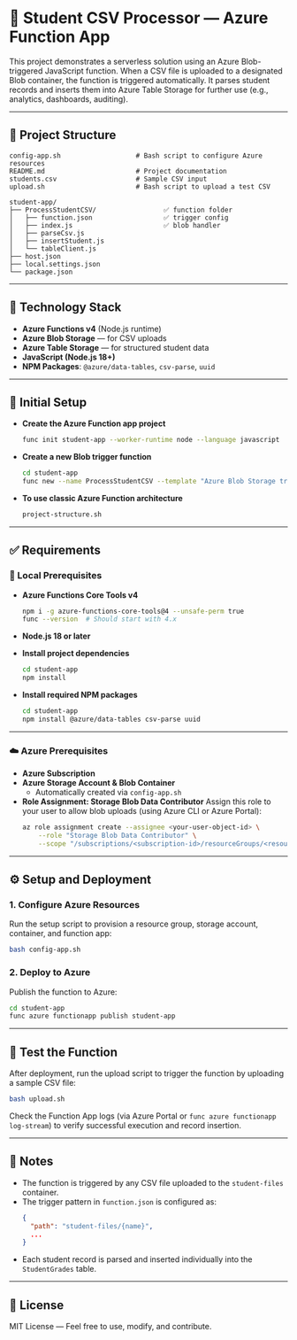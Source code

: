 # 📘 Student CSV Processor — Azure Function App

This project demonstrates a serverless solution using an Azure Blob-triggered JavaScript function. When a CSV file is uploaded to a designated Blob container, the function is triggered automatically. It parses student records and inserts them into Azure Table Storage for further use (e.g., analytics, dashboards, auditing).

---

## 📂 Project Structure

```
config-app.sh                   # Bash script to configure Azure resources
README.md                       # Project documentation
students.csv                    # Sample CSV input
upload.sh                       # Bash script to upload a test CSV

student-app/
├── ProcessStudentCSV/                 ✅ function folder
│   ├── function.json                  ✅ trigger config
│   ├── index.js                       ✅ blob handler
│   ├── parseCsv.js
│   ├── insertStudent.js
│   └── tableClient.js
├── host.json
├── local.settings.json
└── package.json
```

---

## 🧰 Technology Stack

- **Azure Functions v4** (Node.js runtime)
- **Azure Blob Storage** — for CSV uploads
- **Azure Table Storage** — for structured student data
- **JavaScript (Node.js 18+)**
- **NPM Packages**: `@azure/data-tables`, `csv-parse`, `uuid`

---

## 🚀 Initial Setup

- **Create the Azure Function app project**
  ```bash
  func init student-app --worker-runtime node --language javascript
  ```

- **Create a new Blob trigger function**
  ```bash
  cd student-app
  func new --name ProcessStudentCSV --template "Azure Blob Storage trigger"
  ```
- **To use classic Azure Function architecture**
  ```bash
  project-structure.sh
  ```
---

## ✅ Requirements

### 🔧 Local Prerequisites

- **Azure Functions Core Tools v4**
  ```bash
  npm i -g azure-functions-core-tools@4 --unsafe-perm true
  func --version  # Should start with 4.x
  ```

- **Node.js 18 or later**
- **Install project dependencies**
  ```bash
  cd student-app
  npm install
  ```

- **Install required NPM packages**
  ```bash
  cd student-app
  npm install @azure/data-tables csv-parse uuid
  ```
---

### ☁️ Azure Prerequisites

- **Azure Subscription**
- **Azure Storage Account & Blob Container**
  - Automatically created via `config-app.sh`
- **Role Assignment: Storage Blob Data Contributor**
  Assign this role to your user to allow blob uploads (using Azure CLI or Azure Portal):
  ```bash
  az role assignment create --assignee <your-user-object-id> \
      --role "Storage Blob Data Contributor" \
      --scope "/subscriptions/<subscription-id>/resourceGroups/<resource-group>/providers/Microsoft.Storage/storageAccounts/<storage-account-name>"
  ```

---

## ⚙️ Setup and Deployment

### 1. Configure Azure Resources
Run the setup script to provision a resource group, storage account, container, and function app:

```bash
bash config-app.sh
```

### 2. Deploy to Azure
Publish the function to Azure:

```bash
cd student-app
func azure functionapp publish student-app
```

---

## 🧪 Test the Function

After deployment, run the upload script to trigger the function by uploading a sample CSV file:

```bash
bash upload.sh
```

Check the Function App logs (via Azure Portal or `func azure functionapp log-stream`) to verify successful execution and record insertion.

---

## 📌 Notes

- The function is triggered by any CSV file uploaded to the `student-files` container.
- The trigger pattern in `function.json` is configured as:
  ```json
  {
    "path": "student-files/{name}",
    ...
  }
  ```
- Each student record is parsed and inserted individually into the `StudentGrades` table.

---

## 📄 License

MIT License — Feel free to use, modify, and contribute.

